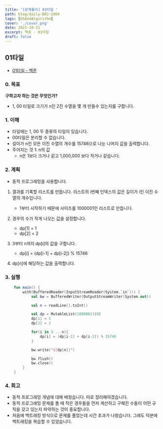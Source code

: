 ```yaml
---
title: '[문제풀이] 01타일 '
path: blog/daily-BOJ-1904
tags: [DSAndAlgorithm]
cover: './cover.png'
date: 2021-10-21
excerpt: 백준 - 01타일
draft: false
---
```


## 01타일

- [01타일 - 백준](https://www.acmicpc.net/problem/1904)

### 0. 목표

**구하고자 하는 것은 무엇인가?**

- 1, 00 타일로 크기가 n인 2진 수열을 몇 개 만들수 있는지를 구합니다.

### 1. 이해

- 타일에는 1, 00 두 종류의 타일이 있습니다.
- 00타일은 분리할 수 없습니다.
- 길이가 n인 모든 이진 수열의 개수를 15746으로 나눈 나머지 값을 출력합니다.
- 주어지는 것 1: n의 값
  - n은 1보다 크거나 같고 1,000,000 보다 작거나 같습니다.

### 2. 계획

- 동적 프로그래밍을 사용합니다.

1. 결과를 기록할 리스트를 만듭니다. 리스트의 i번째 인덱스의 값은 길이가 i인 이진 수열의 개수입니다.
   - 1부터 시작하기 때문에 사이즈를 1000001인 리스트로 만듭니다.
2. 경우의 수가 작게 나오는 값을 설정합니다.

   - dp[1] = 1
   - dp[2] = 2

3. 3부터 n까지 dp[i]의 값을 구합니다.
   - dp[i] = (dp[i-1] + dp[i-2]) % 15746
4. dp[n]에 해당하는 값을 출력합니다.

### 3. 실행

```kotlin
    fun main() {
        with(BufferedReader(InputStreamReader(System.`in`))) {
            val bw = BufferedWriter(OutputStreamWriter(System.out))

            val n = readLine().toInt()

            val dp = MutableList(1000001){0}
            dp[1] = 1
            dp[2] = 2

            for(i in 3 .. n){
                dp[i] = (dp[i-1] + dp[i-2]) % 15746
            }

            bw.write("${dp[n]}")

            bw.flush()
            bw.close()
        }
    }
```

### 4. 회고

- 동적 프로그래밍 개념에 대해 배웠습니다. 따로 정리해야겠습니다.
- 동적 프로그래밍 문제를 풀 때 작은 경우들을 먼저 계산하고 구해진 수들이 어떤 규칙을 갖고 있는지 파악하는 것이 중요합니다.
- 처음에 백트래킹 방식으로 문제를 풀었는데 시간 초과가 나왔습니다. 그래도 덕분에 백트래킹을 복습할 수 있었습니다.
